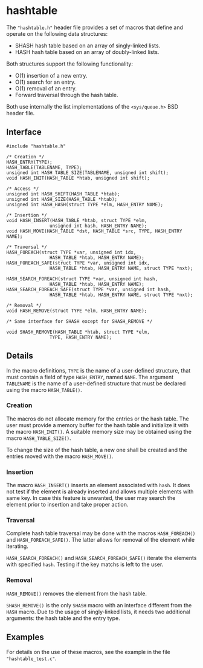 # hashtable

The `"hashtable.h"` header file provides a set of macros that define and
operate on the following data structures:

- SHASH hash table based on an array of singly-linked lists.
- HASH  hash table based on an array of doubly-linked lists.

Both structures support the following functionality:

- O(1) insertion of a new entry.
- O(1) search for an entry.
- O(1) removal of an entry.
- Forward traversal through the hash table.

Both use internally the list implementations of the `<sys/queue.h>` BSD
header file.

## Interface

    #include "hashtable.h"

    /* Creation */
    HASH_ENTRY(TYPE);
    HASH_TABLE(TABLENAME, TYPE);
    unsigned int HASH_TABLE_SIZE(TABLENAME, unsigned int shift);
    void HASH_INIT(HASH_TABLE *htab, unsigned int shift);

    /* Access */
    unsigned int HASH_SHIFT(HASH_TABLE *htab);
    unsigned int HASH_SIZE(HASH_TABLE *htab);
    unsigned int HASH_HASH(struct TYPE *elm, HASH_ENTRY NAME);

    /* Insertion */
    void HASH_INSERT(HASH_TABLE *htab, struct TYPE *elm,
                    unsigned int hash, HASH_ENTRY NAME);
    void HASH_MOVE(HASH_TABLE *dst, HASH_TABLE *src, TYPE, HASH_ENTRY NAME);

    /* Traversal */
    HASH_FOREACH(struct TYPE *var, unsigned int idx,
                    HASH_TABLE *htab, HASH_ENTRY NAME);
    HASH_FOREACH_SAFE(struct TYPE *var, unsigned int idx,
                    HASH_TABLE *htab, HASH_ENTRY NAME, struct TYPE *nxt);

    HASH_SEARCH_FOREACH(struct TYPE *var, unsigned int hash,
                    HASH_TABLE *htab, HASH_ENTRY NAME);
    HASH_SEARCH_FOREACH_SAFE(struct TYPE *var, unsigned int hash,
                    HASH_TABLE *htab, HASH_ENTRY NAME, struct TYPE *nxt);

    /* Removal */
    void HASH_REMOVE(struct TYPE *elm, HASH_ENTRY NAME);

    /* Same interface for SHASH except for SHASH_REMOVE */

    void SHASH_REMOVE(HASH_TABLE *htab, struct TYPE *elm,
                    TYPE, HASH_ENTRY NAME);

## Details

In the macro definitions, `TYPE` is the name of a user-defined
structure, that must contain a field of type `HASH_ENTRY`, named `NAME`.
The argument `TABLENAME` is the name of a user-defined structure that
must be declared using the macro `HASH_TABLE()`.

### Creation

The macros do not allocate memory for the entries or the hash table.
The user must provide a memory buffer for the hash table and initialize
it with the macro `HASH_INIT()`.
A suitable memory size may be obtained using the macro
`HASH_TABLE_SIZE()`.

To change the size of the hash table, a new one shall be created and
the entries moved with the macro `HASH_MOVE()`.

### Insertion

The macro `HASH_INSERT()` inserts an element associated with `hash`.
It does not test if the element is already inserted and allows multiple
elements with same key.
In case this feature is unwanted, the user may search the element prior
to insertion and take proper action.

### Traversal

Complete hash table traversal may be done with the macros
`HASH_FOREACH()` and `HASH_FOREACH_SAFE()`.
The latter allows for removal of the element while iterating.

`HASH_SEARCH_FOREACH()` and `HASH_SEARCH_FOREACH_SAFE()` iterate the
elements with specified `hash`.
Testing if the key matchs is left to the user.

### Removal

`HASH_REMOVE()` removes the element from the hash table.

`SHASH_REMOVE()` is the only `SHASH` macro with an interface different
from the `HASH` macro.
Due to the usage of singly-linked lists, it needs two additional
arguments: the hash table and the entry type.

## Examples

For details on the use of these macros, see the example in the file
`"hashtable_test.c"`.
